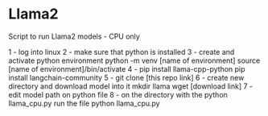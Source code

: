 # Llama2
Script to run Llama2 models - CPU only

1 - log into linux
2 - make sure that python is installed
3 - create and activate python environment
    python -m venv [name of environment]
    source [name of environment]/bin/activate
4 - pip install llama-cpp-python
    pip install langchain-community
5 - git clone [this repo link]
6 - create new directory and download model into it
    mkdir llama
    wget [download link]
7 - edit model path on python file
8 - on the directory with the python llama_cpu.py run the file
    python llama_cpu.py 
